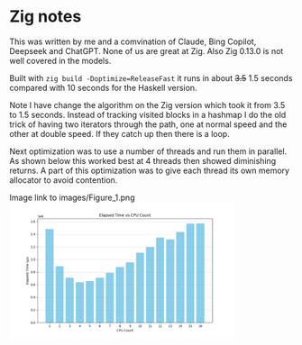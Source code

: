 # Zig notes

This was written by me and a comvination of Claude, Bing Copilot, Deepseek and ChatGPT.
None of us are great at Zig. Also Zig 0.13.0 is not well covered in the models.

Built with `zig build -Doptimize=ReleaseFast` it runs in about ~~3.5~~ 1.5 seconds compared with 10 seconds for the Haskell version.

Note I have change the algorithm on the Zig version which took it from 3.5 to 1.5 seconds. Instead of tracking visited blocks in a hashmap I do the old trick of having two iterators through the path, one at normal speed and the other at double speed. If they catch up then there is a loop.

Next optimization was to use a number of threads and run them in parallel. As shown below this worked best at 4 threads then showed diminishing returns. A part of this optimization was to give each thread its own memory allocator to avoid contention.

Image link to images/Figure_1.png
<img src="images/Figure_1.png" alt="drawing" width="400"/>


